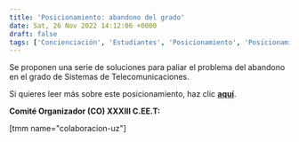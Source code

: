 ```yaml
---
title: 'Posicionamiento: abandono del grado'
date: Sat, 26 Nov 2022 14:12:06 +0000
draft: false
tags: ['Concienciación', 'Estudiantes', 'Posicionamiento', 'Posicionamientos', 'Universidad', 'Universidad del futuro']
---
```


Se proponen una serie de soluciones para paliar el problema del abandono en el grado de Sistemas de Telecomunicaciones.

Si quieres leer más sobre este posicionamiento, haz clic **[aquí](https://ceet.org.es/download/xxxiiiceet-abandono/)**.

  

**Comité Organizador (CO) XXXIII C.EE.T:**

\[tmm name="colaboracion-uz"\]